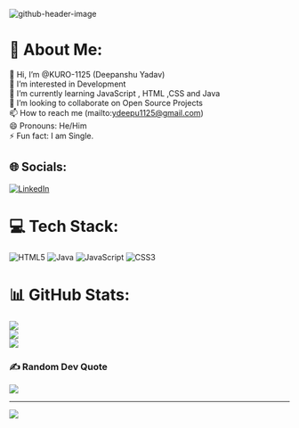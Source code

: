 ![github-header-image](https://github.com/user-attachments/assets/906393f3-e46d-4294-b34e-d17c8ffe59b0)


# 💫 About Me:
👋 Hi, I’m @KURO-1125 (Deepanshu Yadav)<br>👀 I’m interested in Development<br>🌱 I’m currently learning JavaScript , HTML ,CSS and Java<br>💞️ I’m looking to collaborate on Open Source Projects<br>📫 How to reach me (mailto:ydeepu1125@gmail.com)<br>😄 Pronouns: He/Him<br>⚡ Fun fact: I am Single.


## 🌐 Socials:
[![LinkedIn](https://img.shields.io/badge/LinkedIn-%230077B5.svg?logo=linkedin&logoColor=white)](https://linkedin.com/in/deepanshu-yadav-3258a8320) 

# 💻 Tech Stack:
![HTML5](https://img.shields.io/badge/html5-%23E34F26.svg?style=for-the-badge&logo=html5&logoColor=white) ![Java](https://img.shields.io/badge/java-%23ED8B00.svg?style=for-the-badge&logo=openjdk&logoColor=white) ![JavaScript](https://img.shields.io/badge/javascript-%23323330.svg?style=for-the-badge&logo=javascript&logoColor=%23F7DF1E) ![CSS3](https://img.shields.io/badge/css3-%231572B6.svg?style=for-the-badge&logo=css3&logoColor=white)
# 📊 GitHub Stats:
![](https://github-readme-stats.vercel.app/api?username=KURO-1125&theme=aura_dark&hide_border=false&include_all_commits=false&count_private=false)<br/>
![](https://github-readme-streak-stats.herokuapp.com/?user=KURO-1125&theme=aura_dark&hide_border=false)<br/>
![](https://github-readme-stats.vercel.app/api/top-langs/?username=KURO-1125&theme=aura_dark&hide_border=false&include_all_commits=false&count_private=false&layout=compact)

### ✍️ Random Dev Quote
![](https://quotes-github-readme.vercel.app/api?type=vetical&theme=tokyonight)

---
[![](https://visitcount.itsvg.in/api?id=KURO-1125&icon=0&color=8)](https://visitcount.itsvg.in)

<!-- Proudly created with GPRM ( https://gprm.itsvg.in ) -->
